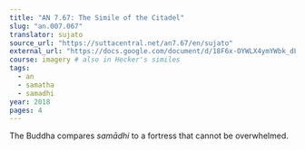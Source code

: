 ```yaml
---
title: "AN 7.67: The Simile of the Citadel"
slug: "an.007.067"
translator: sujato
source_url: "https://suttacentral.net/an7.67/en/sujato"
external_url: "https://docs.google.com/document/d/18F6x-OYWLX4ymYWbk_dLkFkTzDVR9K14SMgnj6eM-CQ/edit"
course: imagery # also in Hecker's similes
tags:
  - an
  - samatha
  - samadhi
year: 2018
pages: 4
---
```


The Buddha compares *samādhi* to a fortress that cannot be overwhelmed.
